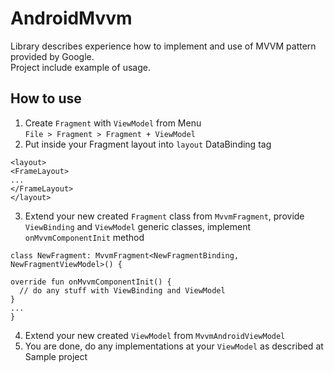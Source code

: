 # AndroidMvvm
Library describes experience how to implement and use of MVVM pattern provided by Google.<br>
Project include example of usage.

## How to use
1) Create `Fragment` with `ViewModel` from Menu<br>
`File > Fragment > Fragment + ViewModel`<br>
2) Put inside your Fragment layout into `layout` DataBinding tag<br>
```
<layout>
<FrameLayout>
...
</FrameLayout>
</layout>
```
3) Extend your new created `Fragment` class from `MvvmFragment`, provide `ViewBinding` and `ViewModel` generic classes, implement `onMvvmComponentInit` method<br>
```
class NewFragment: MvvmFragment<NewFragmentBinding, NewFragmentViewModel>() {

override fun onMvvmComponentInit() {
  // do any stuff with ViewBinding and ViewModel
}
...
}
```
4) Extend your new created `ViewModel` from `MvvmAndroidViewModel`<br>
5) You are done, do any implementations at your `ViewModel` as described at Sample project<br>